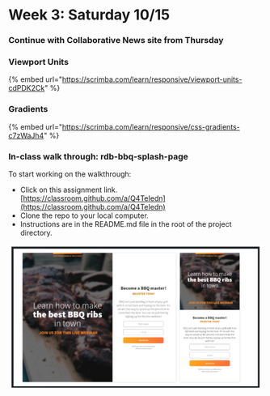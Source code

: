 # Week 3: Saturday 10/15

### Continue with Collaborative News site from Thursday

### Viewport Units

{% embed url="https://scrimba.com/learn/responsive/viewport-units-cdPDK2Ck" %}

### Gradients

{% embed url="https://scrimba.com/learn/responsive/css-gradients-c7zWaJh4" %}

### In-class walk through: rdb-bbq-splash-page

To start working on the walkthrough:

* Click on this assignment link. [https://classroom.github.com/a/Q4TeIedn](https://classroom.github.com/a/Q4TeIedn)
* Clone the repo to your local computer.
* Instructions are in the README.md file in the root of the project directory.

![](<../.gitbook/assets/image (87).png>)
